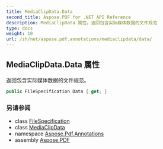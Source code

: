 ```yaml
---
title: MediaClipData.Data
second_title: Aspose.PDF for .NET API Reference
description: MediaClipData 属性。返回包含实际媒体数据的文件规范
type: docs
weight: 10
url: /zh/net/aspose.pdf.annotations/mediaclipdata/data/
---
```

## MediaClipData.Data 属性

返回包含实际媒体数据的文件规范。

```csharp
public FileSpecification Data { get; }
```

### 另请参阅

* class [FileSpecification](../../../aspose.pdf/filespecification/)
* class [MediaClipData](../)
* namespace [Aspose.Pdf.Annotations](../../../aspose.pdf.annotations/)
* assembly [Aspose.PDF](../../../)